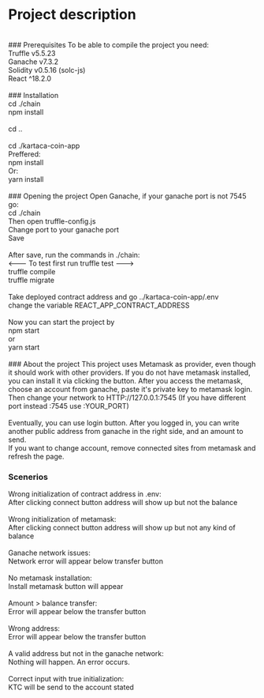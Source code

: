 # Project description
<br>
### Prerequisites
To be able to compile the project you need: <br>
Truffle v5.5.23 <br>
Ganache v7.3.2 <br>
Solidity v0.5.16 (solc-js) <br>
React ^18.2.0 <br>
<br>
### Installation <br>
cd ./chain <br>
npm install <br>
<br>
cd .. <br>
<br>
cd ./kartaca-coin-app <br>
Preffered: <br>
npm install <br>
Or: <br>
yarn install <br>
<br>
### Opening the project
Open Ganache, if your ganache port is not 7545 go: <br>
cd ./chain <br>
Then open truffle-config.js <br>
Change port to your ganache port <br>
Save <br>
<br>
After save, run the commands in ./chain: <br>
<--- To test first run truffle test ---> <br>
truffle compile <br>
truffle migrate <br>
<br>
Take deployed contract address and go ../kartaca-coin-app/.env <br>
change the variable REACT_APP_CONTRACT_ADDRESS <br>
<br>
Now you can start the project by <br>
npm start <br>
or <br>
yarn start <br>
<br>
### About the project
This project uses Metamask as provider, even though it should work with other providers. If you do not have metamask installed, you can install it via clicking the button.
After you access the metamask, choose an account from ganache, paste it's private key to metamask login. <br>
Then change your network to HTTP://127.0.0.1:7545 (If you have different port instead :7545 use :YOUR_PORT)<br>
<br>
Eventually, you can use login button. After you logged in, you can write another public address from ganache in the right side, and an amount to send.<br>
If you want to change account, remove connected sites from metamask and refresh the page.

### Scenerios
Wrong initialization of contract address in .env:<br>
After clicking connect button address will show up but not the balance<br>
<br>
Wrong initialization of metamask:<br>
After clicking connect button address will show up but not any kind of balance<br>
<br>
Ganache network issues:<br>
Network error will appear below transfer button<br>
<br>
No metamask installation:<br>
Install metamask button will appear<br>
<br>
Amount > balance transfer:<br>
Error will appear below the transfer button<br>
<br>
Wrong address:<br>
Error will appear below the transfer button<br>
<br>
A valid address but not in the ganache network:<br>
Nothing will happen. An error occurs.<br>
<br>
Correct input with true initialization:<br>
KTC will be send to the account stated<br>


